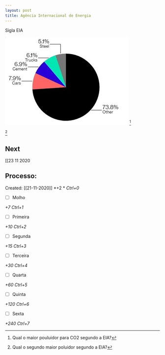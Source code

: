 ```yaml
---
layout: post
title: Agência Internacional de Energia
---
```


Sigla EIA

![](Imagens/Pasted%20image%2020201121154704.png) [^1]

[^1]: Qual o maior pouluidor para CO2 segundo a EIA?

[^2]

[^2]: Qual o segundo maior poluidor segundo a EIA?

## Next
[[23 11 2020
## Processo:
Created: [[21-11-2020]]
*+2 *  *Ctrl+0*
- [ ] Molho

*+7*  *Ctrl+1*

- [ ] Primeira

*+10*  *Ctrl+2*

- [ ] Segunda

*+15*  *Ctrl+3*

- [ ] Terceira

*+30*  *Ctrl+4*

- [ ] Quarta

*+60*  *Ctrl+5*

- [ ] Quinta

*+120*  *Ctrl+6*

- [ ] Sexta

*+240*  *Ctrl+7*
